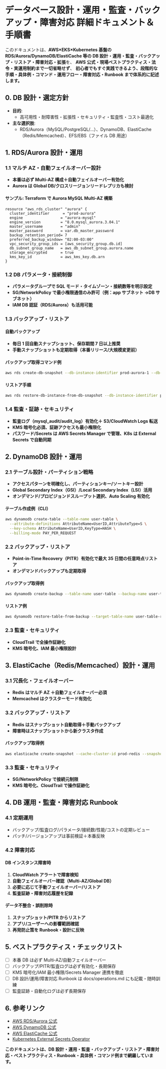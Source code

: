 # データベース設計・運用・監査・バックアップ・障害対応 詳細ドキュメント＆手順書

このドキュメントは、**AWS×EKS×Kubernetes 基盤の RDS/Aurora/DynamoDB/ElastiCache 等の DB 設計・運用・監査・バックアップ・リストア・障害対応・拡張**を、
**AWS 公式・現場ベストプラクティス・法令・実運用制約まで一切省略せず**、
**初心者でもすぐ実践できるよう、段階的な手順・具体例・コマンド・運用フロー・障害対応・Runbook まで体系的に記述します。**

## 0. DB 設計・選定方針

-   **目的**:
    -   高可用性・耐障害性・拡張性・セキュリティ・監査性・コスト最適化
-   **主な選択肢**:
    -   RDS/Aurora（MySQL/PostgreSQL/…）、DynamoDB、ElastiCache（Redis/Memcached）、EFS/EBS（ファイル DB 用途）

## 1. RDS/Aurora 設計・運用

### 1.1 マルチ AZ・自動フェイルオーバー設計

-   **本番は必ず Multi-AZ 構成＋自動フェイルオーバー有効化**
-   **Aurora は Global DB/クロスリージョンリードレプリカも検討**

#### サンプル: Terraform で Aurora MySQL Multi-AZ 構築

```hcl
resource "aws_rds_cluster" "aurora" {
  cluster_identifier      = "prod-aurora"
  engine                 = "aurora-mysql"
  engine_version         = "8.0.mysql_aurora.3.04.1"
  master_username        = "admin"
  master_password        = var.db_master_password
  backup_retention_period= 7
  preferred_backup_window= "02:00-03:00"
  vpc_security_group_ids = [aws_security_group.db.id]
  db_subnet_group_name   = aws_db_subnet_group.aurora.name
  storage_encrypted      = true
  kms_key_id             = aws_kms_key.db.arn
}
```

### 1.2 DB パラメータ・接続制御

-   **パラメータグループで SQL モード・タイムゾーン・接続数等を明示設定**
-   **SG/NetworkPolicy で最小権限通信のみ許可（例：app サブネット →DB サブネット）**
-   **IAM DB 認証（RDS/Aurora）も活用可能**

### 1.3 バックアップ・リストア

#### 自動バックアップ

-   **毎日 1 回自動スナップショット、保存期間 7 日以上推奨**
-   **手動スナップショットも定期取得（本番リリース/大規模変更前）**

#### バックアップ取得コマンド例

```bash
aws rds create-db-snapshot --db-instance-identifier prod-aurora-1 --db-snapshot-identifier prod-aurora-snap-20250630
```

#### リストア手順

```bash
aws rds restore-db-instance-from-db-snapshot --db-instance-identifier prod-aurora-restore --db-snapshot-identifier prod-aurora-snap-20250630
```

### 1.4 監査・証跡・セキュリティ

-   **監査ログ（mysql_audit/audit_log）有効化＋ S3/CloudWatch Logs 転送**
-   **KMS 暗号化必須、証跡アクセスも最小権限化**
-   **パスワード/Secrets は AWS Secrets Manager で管理、K8s は External Secrets で自動同期**

## 2. DynamoDB 設計・運用

### 2.1 テーブル設計・パーティション戦略

-   **アクセスパターンを明確化し、パーティションキー/ソートキー設計**
-   **Global Secondary Index（GSI）/Local Secondary Index（LSI）活用**
-   **オンデマンド/プロビジョンドスループット選択、Auto Scaling 有効化**

#### テーブル作成例（CLI）

```bash
aws dynamodb create-table --table-name user-table \
  --attribute-definitions AttributeName=UserID,AttributeType=S \
  --key-schema AttributeName=UserID,KeyType=HASH \
  --billing-mode PAY_PER_REQUEST
```

### 2.2 バックアップ・リストア

-   **Point-in-Time Recovery（PITR）有効化で最大 35 日間の任意時点リストア**
-   **オンデマンドバックアップも定期取得**

#### バックアップ取得例

```bash
aws dynamodb create-backup --table-name user-table --backup-name user-table-backup-20250630
```

#### リストア例

```bash
aws dynamodb restore-table-from-backup --target-table-name user-table-restore --backup-arn arn:aws:dynamodb:ap-northeast-1:xxxx:table/user-table/backup/xxxx
```

### 2.3 監査・セキュリティ

-   **CloudTrail で全操作証跡化**
-   **KMS 暗号化、IAM 最小権限設計**

## 3. ElastiCache（Redis/Memcached）設計・運用

### 3.1 冗長化・フェイルオーバー

-   **Redis はマルチ AZ ＋自動フェイルオーバー必須**
-   **Memcached はクラスターモード有効化**

### 3.2 バックアップ・リストア

-   **Redis はスナップショット自動取得＋手動バックアップ**
-   **障害時はスナップショットから新クラスタ作成**

#### バックアップ取得例

```bash
aws elasticache create-snapshot --cache-cluster-id prod-redis --snapshot-name prod-redis-snap-20250630
```

### 3.3 監査・セキュリティ

-   **SG/NetworkPolicy で接続元制限**
-   **KMS 暗号化、CloudTrail で操作証跡化**

## 4. DB 運用・監査・障害対応 Runbook

### 4.1 定期運用

-   バックアップ/監査ログ/パラメータ/接続数/性能/コストの定期レビュー
-   パッチ/バージョンアップは事前検証＋本番反映

### 4.2 障害対応

#### DB インスタンス障害時

1. **CloudWatch アラートで障害検知**
2. **自動フェイルオーバー確認（Multi-AZ/Global DB）**
3. **必要に応じて手動フェイルオーバー/リストア**
4. **監査証跡・障害対応履歴を記録**

#### データ不整合・誤削除時

1. **スナップショット/PITR からリストア**
2. **アプリ/ユーザーへの影響範囲確認**
3. **再発防止策を Runbook・設計に反映**

## 5. ベストプラクティス・チェックリスト

-   [ ] 本番 DB は必ず Multi-AZ/自動フェイルオーバー
-   [ ] バックアップ/PITR/監査ログは必ず有効化・長期保存
-   [ ] KMS 暗号化/IAM 最小権限/Secrets Manager 連携を徹底
-   [ ] DB 設計/運用/障害対応 Runbook は docs/operations.md にも記載・随時訓練
-   [ ] 監査証跡・自動化ログは必ず長期保存

## 6. 参考リンク

-   [AWS RDS/Aurora 公式](https://docs.aws.amazon.com/ja_jp/AmazonRDS/latest/UserGuide/Welcome.html)
-   [AWS DynamoDB 公式](https://docs.aws.amazon.com/ja_jp/amazondynamodb/latest/developerguide/Introduction.html)
-   [AWS ElastiCache 公式](https://docs.aws.amazon.com/ja_jp/AmazonElastiCache/latest/red-ug/WhatIs.html)
-   [Kubernetes External Secrets Operator](https://external-secrets.io/)

**このドキュメントは、DB 設計・運用・監査・バックアップ・リストア・障害対応・ベストプラクティス・Runbook・具体例・コマンド例まで網羅しています。**
